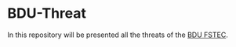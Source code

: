 # BDU-Threat
In this repository will be presented all the threats of the [BDU FSTEC](https://bdu.fstec.ru/threat).
